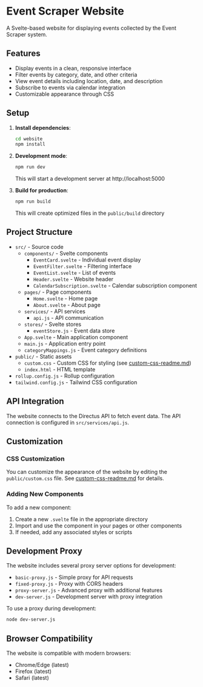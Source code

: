 # Event Scraper Website

A Svelte-based website for displaying events collected by the Event Scraper system.

## Features

- Display events in a clean, responsive interface
- Filter events by category, date, and other criteria
- View event details including location, date, and description
- Subscribe to events via calendar integration
- Customizable appearance through CSS

## Setup

1. **Install dependencies**:
   ```bash
   cd website
   npm install
   ```

2. **Development mode**:
   ```bash
   npm run dev
   ```
   This will start a development server at http://localhost:5000

3. **Build for production**:
   ```bash
   npm run build
   ```
   This will create optimized files in the `public/build` directory

## Project Structure

- `src/` - Source code
  - `components/` - Svelte components
    - `EventCard.svelte` - Individual event display
    - `EventFilter.svelte` - Filtering interface
    - `EventList.svelte` - List of events
    - `Header.svelte` - Website header
    - `CalendarSubscription.svelte` - Calendar subscription component
  - `pages/` - Page components
    - `Home.svelte` - Home page
    - `About.svelte` - About page
  - `services/` - API services
    - `api.js` - API communication
  - `stores/` - Svelte stores
    - `eventStore.js` - Event data store
  - `App.svelte` - Main application component
  - `main.js` - Application entry point
  - `categoryMappings.js` - Event category definitions
- `public/` - Static assets
  - `custom.css` - Custom CSS for styling (see [custom-css-readme.md](public/custom-css-readme.md))
  - `index.html` - HTML template
- `rollup.config.js` - Rollup configuration
- `tailwind.config.js` - Tailwind CSS configuration

## API Integration

The website connects to the Directus API to fetch event data. The API connection is configured in `src/services/api.js`.

## Customization

### CSS Customization

You can customize the appearance of the website by editing the `public/custom.css` file. See [custom-css-readme.md](public/custom-css-readme.md) for details.

### Adding New Components

To add a new component:

1. Create a new `.svelte` file in the appropriate directory
2. Import and use the component in your pages or other components
3. If needed, add any associated styles or scripts

## Development Proxy

The website includes several proxy server options for development:

- `basic-proxy.js` - Simple proxy for API requests
- `fixed-proxy.js` - Proxy with CORS headers
- `proxy-server.js` - Advanced proxy with additional features
- `dev-server.js` - Development server with proxy integration

To use a proxy during development:
```bash
node dev-server.js
```

## Browser Compatibility

The website is compatible with modern browsers:
- Chrome/Edge (latest)
- Firefox (latest)
- Safari (latest)
